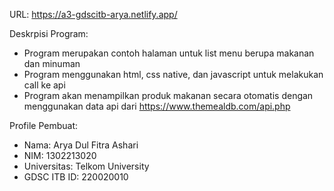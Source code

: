 URL: https://a3-gdscitb-arya.netlify.app/

Deskrpisi Program:
- Program merupakan contoh halaman untuk list menu berupa makanan dan minuman
- Program menggunakan html, css native, dan javascript untuk melakukan call ke api
- Program akan menampilkan produk makanan secara otomatis dengan menggunakan data api dari https://www.themealdb.com/api.php

Profile Pembuat:
- Nama: Arya Dul Fitra Ashari
- NIM: 1302213020
- Universitas: Telkom University
- GDSC ITB ID: 220020010
